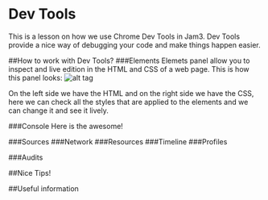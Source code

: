 # Dev Tools
This is a lesson on how we use Chrome Dev Tools in Jam3. Dev Tools provide a nice way of debugging your code and make things happen easier.

##How to work with Dev Tools?
###Elements
Elemets panel allow you to inspect and live edition in the HTML and CSS of a web page.
This is how this panel looks:
![alt tag](https://developer.chrome.com/static/images/devtools-extension-ui.png)

On the left side we have the HTML and on the right side we have the CSS, here we can check all the styles that are applied to the elements and we can change it and see it lively.

###Console
Here is the awesome!

###Sources
###Network
###Resources
###Timeline
###Profiles

###Audits

##Nice Tips!

##Useful information
